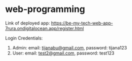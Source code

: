 # web-programming

Link of deployed app: https://be-my-tech-web-app-7rura.ondigitalocean.app/register.html

Login Credentials:
1. Admin: email: tijanabu@gmail.com, password: tijana123
2. User: email: test2@gmail.com, password: test123
